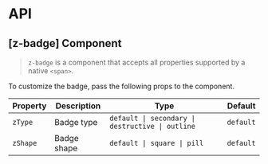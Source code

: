 # API

## [z-badge] <span class="api-type-label component">Component</span>

> `z-badge` is a component that accepts all properties supported by a native `<span>`.

To customize the badge, pass the following props to the component.

| Property | Description | Type                                             | Default   |
| -------- | ----------- | ------------------------------------------------ | --------- |
| `zType`  | Badge type  | `default \| secondary \| destructive \| outline` | `default` |
| `zShape` | Badge shape | `default \| square \| pill`                      | `default` |

